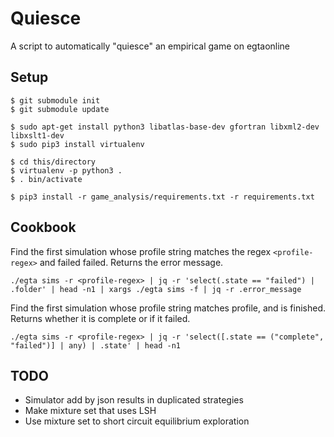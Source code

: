 Quiesce
=======

A script to automatically "quiesce" an empirical game on egtaonline

Setup
-----

```
$ git submodule init
$ git submodule update

$ sudo apt-get install python3 libatlas-base-dev gfortran libxml2-dev libxslt1-dev
$ sudo pip3 install virtualenv

$ cd this/directory
$ virtualenv -p python3 .
$ . bin/activate

$ pip3 install -r game_analysis/requirements.txt -r requirements.txt
```

Cookbook
--------

Find the first simulation whose profile string matches the regex `<profile-regex>` and failed failed. Returns the error message.
```
./egta sims -r <profile-regex> | jq -r 'select(.state == "failed") | .folder' | head -n1 | xargs ./egta sims -f | jq -r .error_message
```

Find the first simulation whose profile string matches profile, and is finished. Returns whether it is complete or if it failed.
```
./egta sims -r <profile-regex> | jq -r 'select([.state == ("complete", "failed")] | any) | .state' | head -n1
```


TODO
----

* Simulator add by json results in duplicated strategies
* Make mixture set that uses LSH
* Use mixture set to short circuit equilibrium exploration
